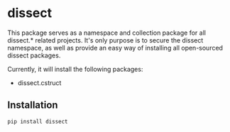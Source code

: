# dissect
This package serves as a namespace and collection package for all dissect.\* related projects. It's only purpose is to secure the dissect namespace, as well as provide an easy way of installing all open-sourced dissect packages.

Currently, it will install the following packages:
- dissect.cstruct

## Installation
```
pip install dissect
```
